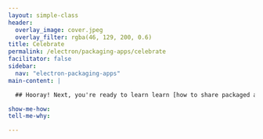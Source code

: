 ```yaml
---
layout: simple-class
header:
  overlay_image: cover.jpeg
  overlay_filter: rgba(46, 129, 200, 0.6)
title: Celebrate
permalink: /electron/packaging-apps/celebrate
facilitator: false
sidebar:
  nav: "electron-packaging-apps"
main-content: |

  ## Hooray! Next, you're ready to learn learn [how to share packaged applications](http://services.github.com/on-demand/electron/distributing-apps/) with others.

show-me-how:
tell-me-why:

---
```

